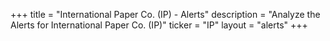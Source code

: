 +++
title = "International Paper Co. (IP) - Alerts"
description = "Analyze the Alerts for International Paper Co. (IP)"
ticker = "IP"
layout = "alerts"
+++

